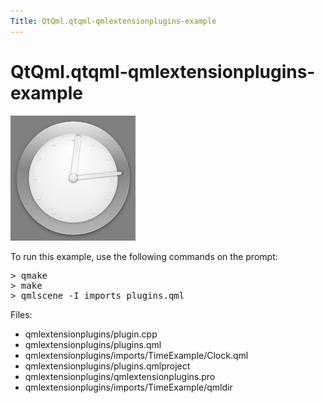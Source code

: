 ```yaml
---
Title: QtQml.qtqml-qmlextensionplugins-example
---
```


# QtQml.qtqml-qmlextensionplugins-example

<span class="subtitle"></span>
<!-- $$$qmlextensionplugins-description -->
<p class="centerAlign"><img src="../../../media/qml-plugins-example.png" alt="" /></p><p>To run this example, use the following commands on the prompt:</p>
<pre class="cpp"><span class="operator">&gt;</span> qmake
<span class="operator">&gt;</span> make
<span class="operator">&gt;</span> qmlscene <span class="operator">-</span>I imports plugins<span class="operator">.</span>qml</pre>
<p>Files:</p>
<ul>
<li>qmlextensionplugins/plugin.cpp</li>
<li>qmlextensionplugins/plugins.qml</li>
<li>qmlextensionplugins/imports/TimeExample/Clock.qml</li>
<li>qmlextensionplugins/plugins.qmlproject</li>
<li>qmlextensionplugins/qmlextensionplugins.pro</li>
<li>qmlextensionplugins/imports/TimeExample/qmldir</li>
</ul>
<!-- @@@qmlextensionplugins -->
